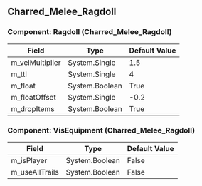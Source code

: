 ## Charred_Melee_Ragdoll

### Component: Ragdoll (Charred_Melee_Ragdoll)

|Field|Type|Default Value|
|-----|----|-------------|
|m_velMultiplier|System.Single|1.5|
|m_ttl|System.Single|4|
|m_float|System.Boolean|True|
|m_floatOffset|System.Single|-0.2|
|m_dropItems|System.Boolean|True|

### Component: VisEquipment (Charred_Melee_Ragdoll)

|Field|Type|Default Value|
|-----|----|-------------|
|m_isPlayer|System.Boolean|False|
|m_useAllTrails|System.Boolean|False|

